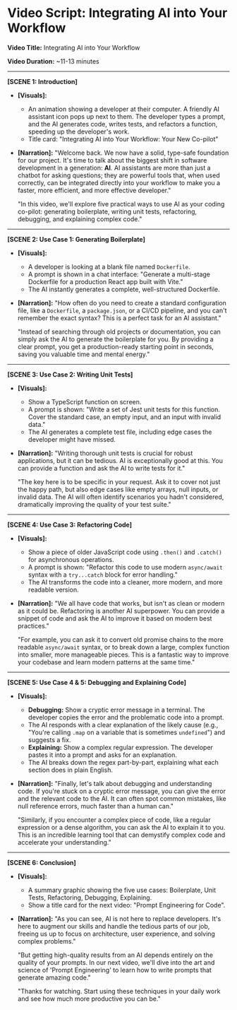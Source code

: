 # Video Script: Integrating AI into Your Workflow

**Video Title:** Integrating AI into Your Workflow

**Video Duration:** ~11-13 minutes

---

**[SCENE 1: Introduction]**

*   **[Visuals]:**
    *   An animation showing a developer at their computer. A friendly AI assistant icon pops up next to them. The developer types a prompt, and the AI generates code, writes tests, and refactors a function, speeding up the developer's work.
    *   Title card: "Integrating AI into Your Workflow: Your New Co-pilot"
*   **[Narration]:**
    "Welcome back. We now have a solid, type-safe foundation for our project. It's time to talk about the biggest shift in software development in a generation: **AI**. AI assistants are more than just a chatbot for asking questions; they are powerful tools that, when used correctly, can be integrated directly into your workflow to make you a faster, more efficient, and more effective developer."

    "In this video, we'll explore five practical ways to use AI as your coding co-pilot: generating boilerplate, writing unit tests, refactoring, debugging, and explaining complex code."

---

**[SCENE 2: Use Case 1: Generating Boilerplate]**

*   **[Visuals]:**
    *   A developer is looking at a blank file named `Dockerfile`.
    *   A prompt is shown in a chat interface: "Generate a multi-stage Dockerfile for a production React app built with Vite."
    *   The AI instantly generates a complete, well-structured Dockerfile.
*   **[Narration]:**
    "How often do you need to create a standard configuration file, like a `Dockerfile`, a `package.json`, or a CI/CD pipeline, and you can't remember the exact syntax? This is a perfect task for an AI assistant."

    "Instead of searching through old projects or documentation, you can simply ask the AI to generate the boilerplate for you. By providing a clear prompt, you get a production-ready starting point in seconds, saving you valuable time and mental energy."

---

**[SCENE 3: Use Case 2: Writing Unit Tests]**

*   **[Visuals]:**
    *   Show a TypeScript function on screen.
    *   A prompt is shown: "Write a set of Jest unit tests for this function. Cover the standard case, an empty input, and an input with invalid data."
    *   The AI generates a complete test file, including edge cases the developer might have missed.
*   **[Narration]:**
    "Writing thorough unit tests is crucial for robust applications, but it can be tedious. AI is exceptionally good at this. You can provide a function and ask the AI to write tests for it."

    "The key here is to be specific in your request. Ask it to cover not just the happy path, but also edge cases like empty arrays, null inputs, or invalid data. The AI will often identify scenarios you hadn't considered, dramatically improving the quality of your test suite."

---

**[SCENE 4: Use Case 3: Refactoring Code]**

*   **[Visuals]:**
    *   Show a piece of older JavaScript code using `.then()` and `.catch()` for asynchronous operations.
    *   A prompt is shown: "Refactor this code to use modern `async/await` syntax with a `try...catch` block for error handling."
    *   The AI transforms the code into a cleaner, more modern, and more readable version.
*   **[Narration]:**
    "We all have code that works, but isn't as clean or modern as it could be. Refactoring is another AI superpower. You can provide a snippet of code and ask the AI to improve it based on modern best practices."

    "For example, you can ask it to convert old promise chains to the more readable `async/await` syntax, or to break down a large, complex function into smaller, more manageable pieces. This is a fantastic way to improve your codebase and learn modern patterns at the same time."

---

**[SCENE 5: Use Case 4 & 5: Debugging and Explaining Code]**

*   **[Visuals]:**
    *   **Debugging:** Show a cryptic error message in a terminal. The developer copies the error and the problematic code into a prompt.
    *   The AI responds with a clear explanation of the likely cause (e.g., "You're calling `.map` on a variable that is sometimes `undefined`") and suggests a fix.
    *   **Explaining:** Show a complex regular expression. The developer pastes it into a prompt and asks for an explanation.
    *   The AI breaks down the regex part-by-part, explaining what each section does in plain English.
*   **[Narration]:**
    "Finally, let's talk about debugging and understanding code. If you're stuck on a cryptic error message, you can give the error and the relevant code to the AI. It can often spot common mistakes, like null reference errors, much faster than a human can."

    "Similarly, if you encounter a complex piece of code, like a regular expression or a dense algorithm, you can ask the AI to explain it to you. This is an incredible learning tool that can demystify complex code and accelerate your understanding."

---

**[SCENE 6: Conclusion]**

*   **[Visuals]:**
    *   A summary graphic showing the five use cases: Boilerplate, Unit Tests, Refactoring, Debugging, Explaining.
    *   Show a title card for the next video: "Prompt Engineering for Code".
*   **[Narration]:**
    "As you can see, AI is not here to replace developers. It's here to augment our skills and handle the tedious parts of our job, freeing us up to focus on architecture, user experience, and solving complex problems."

    "But getting high-quality results from an AI depends entirely on the quality of your prompts. In our next video, we'll dive into the art and science of 'Prompt Engineering' to learn how to write prompts that generate amazing code."

    "Thanks for watching. Start using these techniques in your daily work and see how much more productive you can be."
